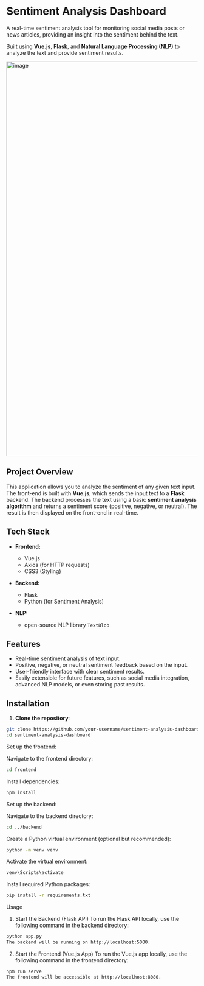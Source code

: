 # Sentiment Analysis Dashboard

A real-time sentiment analysis tool for monitoring social media posts or news articles, providing an insight into the sentiment behind the text.

Built using **Vue.js**, **Flask**, and **Natural Language Processing (NLP)** to analyze the text and provide sentiment results.

<img width="1037" alt="image" src="https://github.com/user-attachments/assets/437bf868-c771-4b4b-919c-c1784f098d09" />


## Project Overview

This application allows you to analyze the sentiment of any given text input. The front-end is built with **Vue.js**, which sends the input text to a **Flask** backend. The backend processes the text using a basic **sentiment analysis algorithm** and returns a sentiment score (positive, negative, or neutral). The result is then displayed on the front-end in real-time.

## Tech Stack

- **Frontend:** 
  - Vue.js
  - Axios (for HTTP requests)
  - CSS3 (Styling)
  
- **Backend:** 
  - Flask
  - Python (for Sentiment Analysis)

- **NLP:**
  - open-source NLP library  `TextBlob`

## Features

- Real-time sentiment analysis of text input.
- Positive, negative, or neutral sentiment feedback based on the input.
- User-friendly interface with clear sentiment results.
- Easily extensible for future features, such as social media integration, advanced NLP models, or even storing past results.


## Installation

1. **Clone the repository**:

```bash
git clone https://github.com/your-username/sentiment-analysis-dashboard.git
cd sentiment-analysis-dashboard
```


Set up the frontend: 

Navigate to the frontend directory:

```bash
cd frontend
```
Install dependencies:

```bash
npm install
```

Set up the backend:

Navigate to the backend directory:

```bash
cd ../backend
```

Create a Python virtual environment (optional but recommended):

```bash
python -m venv venv
```

Activate the virtual environment:

```bash
venv\Scripts\activate
```

Install required Python packages:

```bash
pip install -r requirements.txt
```

Usage
1. Start the Backend (Flask API)
To run the Flask API locally, use the following command in the backend directory:

```bash
python app.py
The backend will be running on http://localhost:5000.
```

2. Start the Frontend (Vue.js App)
To run the Vue.js app locally, use the following command in the frontend directory:

```bash
npm run serve
The frontend will be accessible at http://localhost:8080.
```

